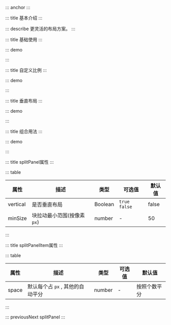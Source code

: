 ::: anchor
:::

::: title 基本介绍
:::

::: describe 更灵活的布局方案。
:::

::: title 基础使用
:::

::: demo

<template>
<div>
    <lay-split-panel style="height: 300px">
        <lay-split-panel-item>A</lay-split-panel-item>
        <lay-split-panel-item>B</lay-split-panel-item>
        <lay-split-panel-item>C</lay-split-panel-item>
    </lay-split-panel>
</div>
</template>

<script>
</script>

<style>
	.lay-split-panel-item{
		display: flex;
		font-size: 16px;
		font-weight: bold;
		justify-content: center;
		align-items: center;
	}
</style>

:::

::: title 自定义比例
:::


::: demo

<template>
<div>
    <lay-split-panel style="height: 300px">
        <lay-split-panel-item :space="200">1</lay-split-panel-item>
        <lay-split-panel-item>2</lay-split-panel-item>
        <lay-split-panel-item :space="200">3</lay-split-panel-item>
    </lay-split-panel>
</div>
</template>

<script>
</script>

:::

::: title 垂直布局
:::


::: demo

<template>
<div>
    <lay-split-panel :vertical="true" style="height: 600px; width: 100%">
        <lay-split-panel-item>1</lay-split-panel-item>
        <lay-split-panel-item>2</lay-split-panel-item>
        <lay-split-panel-item>3</lay-split-panel-item>
    </lay-split-panel>
</div>
</template>

<script>
</script>

:::

::: title 组合用法
:::


::: demo

<template>
<div>
    <lay-split-panel style="height: 600px;">
        <lay-split-panel-item :space="300">
            <lay-split-panel :vertical="true" style="height: 600px; width: 100%">
                <lay-split-panel-item :space="200">1</lay-split-panel-item>
                <lay-split-panel-item>2</lay-split-panel-item>
            </lay-split-panel>
        </lay-split-panel-item>
        <lay-split-panel-item>2</lay-split-panel-item>
        <lay-split-panel-item>2</lay-split-panel-item>
    </lay-split-panel>
</div>
</template>

<script>
</script>

:::

::: title splitPanel属性
:::

::: table

| 属性  | 描述 | 类型 |可选值 | 默认值|
| ----- | ---- | ------ | ---| ---|
| vertical | 是否垂直布局 | Boolean |`true` `false`| false |
| minSize | 块拉动最小范围(按像素 `px`) | number | - | 50  |
:::

::: title splitPanelItem属性
:::

::: table

| 属性  | 描述 | 类型 |可选值 | 默认值|
| ----- | ---- | ------ | ---| ---|
| space | 默认每个占 `px` , 其他的自动平分 | number | - | 按照个数平分 |
:::

::: previousNext splitPanel
:::